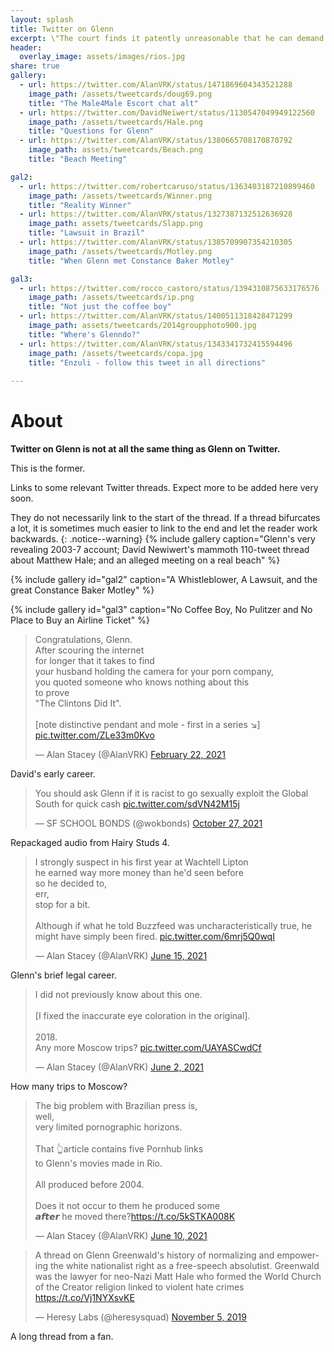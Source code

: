 ```yaml
---
layout: splash
title: Twitter on Glenn
excerpt: \"The court finds it patently unreasonable that he can demand such an exorbitant rate\" -- Constance Baker Motley.
header:
  overlay_image: assets/images/rios.jpg
share: true
gallery:
  - url: https://twitter.com/AlanVRK/status/1471869604343521288
    image_path: /assets/tweetcards/doug69.png
    title: "The Male4Male Escort chat alt"
  - url: https://twitter.com/DavidNeiwert/status/1130547049949122560
    image_path: /assets/tweetcards/Hale.png
    title: "Questions for Glenn"
  - url: https://twitter.com/AlanVRK/status/1380665708170870792
    image_path: assets/tweetcards/Beach.png
    title: "Beach Meeting"

gal2:
  - url: https://twitter.com/robertcaruso/status/1363403187210899460
    image_path: /assets/tweetcards/Winner.png
    title: "Reality Winner"
  - url: https://twitter.com/AlanVRK/status/1327387132512636928
    image_path: assets/tweetcards/Slapp.png
    title: "Lawsuit in Brazil"
  - url: https://twitter.com/AlanVRK/status/1385709907354210305
    image_path: /assets/tweetcards/Motley.png
    title: "When Glenn met Constance Baker Motley"

gal3:
  - url: https://twitter.com/rocco_castoro/status/1394310875633176576
    image_path: /assets/tweetcards/ip.png
    title: "Not just the coffee boy"
  - url: https://twitter.com/AlanVRK/status/1400511318428471299
    image_path: assets/tweetcards/2014groupphoto900.jpg
    title: "Where's Glenndo?"
  - url: https://twitter.com/AlanVRK/status/1343341732415594496
    image_path: /assets/tweetcards/copa.jpg
    title: "Enzuli - follow this tweet in all directions"
 
---
```



# About

__Twitter on Glenn is not at all the same thing as Glenn on Twitter.__

This is the former.

Links to some relevant Twitter threads. Expect more to be added here very soon.

They do not necessarily link to the start of the thread. If a thread bifurcates a lot, it is sometimes much easier to link to the end and let the reader work backwards.
{: .notice--warning}
{% include gallery caption="Glenn's very revealing 2003-7 account; David Newiwert's mammoth 110-tweet thread about Matthew Hale; and an alleged meeting on a real beach" %}



{% include gallery id="gal2" caption="A Whistleblower, A Lawsuit, and the great Constance Baker Motley" %}


{% include gallery id="gal3" caption="No Coffee Boy, No Pulitzer and No Place to Buy an Airline Ticket" %}

<div class="tweetgrid">
<div class="tweet">
<blockquote class="twitter-tweet" data-conversation="none"><p lang="en" dir="ltr">Congratulations, Glenn.<br>After scouring the internet<br>for longer that it takes to find<br>your husband holding the camera for your porn company,<br>you quoted someone who knows nothing about this<br>to prove<br>&quot;The Clintons Did It&quot;.<br><br>[note distinctive pendant and mole - first in a series ↘️] <a href="https://t.co/ZLe33m0Kvo">pic.twitter.com/ZLe33m0Kvo</a></p>&mdash; Alan Stacey (@AlanVRK) <a href="https://twitter.com/AlanVRK/status/1363913785262637066?ref_src=twsrc%5Etfw">February 22, 2021</a></blockquote> <script async src="https://platform.twitter.com/widgets.js" charset="utf-8"></script>
David's early career.
</div>
<div class="tweet">
<blockquote class="twitter-tweet"><p lang="en" dir="ltr">You should ask Glenn if it is racist to go sexually exploit the Global South for quick cash <a href="https://t.co/sdVN42M15j">pic.twitter.com/sdVN42M15j</a></p>&mdash; SF SCHOOL BONDS (@wokbonds) <a href="https://twitter.com/wokbonds/status/1453182583181697030?ref_src=twsrc%5Etfw">October 27, 2021</a></blockquote> <script async src="https://platform.twitter.com/widgets.js" charset="utf-8"></script>
Repackaged audio from Hairy Studs 4.
</div>
<div class="tweet">
<blockquote class="twitter-tweet" data-conversation="none"><p lang="en" dir="ltr">I strongly suspect in his first year at Wachtell Lipton<br>he earned way more money than he&#39;d seen before<br>so he decided to,<br>err,<br>stop for a bit.<br><br>Although if what he told Buzzfeed was uncharacteristically true, he might have simply been fired. <a href="https://t.co/6mrj5Q0wqI">pic.twitter.com/6mrj5Q0wqI</a></p>&mdash; Alan Stacey (@AlanVRK) <a href="https://twitter.com/AlanVRK/status/1404621837271773187?ref_src=twsrc%5Etfw">June 15, 2021</a></blockquote> <script async src="https://platform.twitter.com/widgets.js" charset="utf-8"></script>
Glenn's brief legal career.
</div>

<div class="tweet">
<blockquote class="twitter-tweet" data-conversation="none"><p lang="en" dir="ltr">I did not previously know about this one.<br><br>[I fixed the inaccurate eye coloration in the original].<br><br>2018.<br>Any more Moscow trips? <a href="https://t.co/UAYASCwdCf">pic.twitter.com/UAYASCwdCf</a></p>&mdash; Alan Stacey (@AlanVRK) <a href="https://twitter.com/AlanVRK/status/1399983068383940609?ref_src=twsrc%5Etfw">June 2, 2021</a></blockquote> <script async src="https://platform.twitter.com/widgets.js" charset="utf-8"></script>
How many trips to Moscow?
</div>
<div class="tweet">
<blockquote class="twitter-tweet" data-conversation="none"><p lang="en" dir="ltr">The big problem with Brazilian press is,<br>well,<br>very limited pornographic horizons.<br><br>That 👆article contains five Pornhub links<br>to Glenn&#39;s movies made in Rio.<br><br>All produced before 2004.<br><br>Does it not occur to them he produced some<br>𝙖𝙛𝙩𝙚𝙧 he moved there?<a href="https://t.co/5kSTKA008K">https://t.co/5kSTKA008K</a></p>&mdash; Alan Stacey (@AlanVRK) <a href="https://twitter.com/AlanVRK/status/1403111424306548736?ref_src=twsrc%5Etfw">June 10, 2021</a></blockquote> <script async src="https://platform.twitter.com/widgets.js" charset="utf-8"></script>
</div>
<div class="tweet">
<blockquote class="twitter-tweet" data-conversation="none"><p lang="en" dir="ltr">A thread on Glenn Greenwald&#39;s history of normalizing and empowering the white nationalist right as a free-speech absolutist. Greenwald was the lawyer for neo-Nazi Matt Hale who formed the World Church of the Creator religion linked to violent hate crimes <a href="https://t.co/Vj1NYXsvKE">https://t.co/Vj1NYXsvKE</a></p>&mdash; Heresy Labs (@heresysquad) <a href="https://twitter.com/heresysquad/status/1191762909325492225?ref_src=twsrc%5Etfw">November 5, 2019</a></blockquote> <script async src="https://platform.twitter.com/widgets.js" charset="utf-8"></script>
A long thread from a fan.
</div>
</div>
